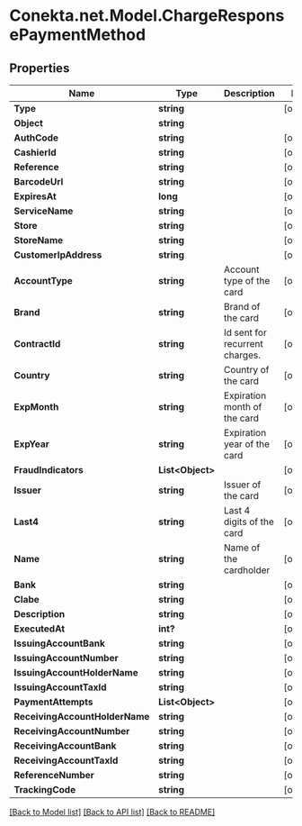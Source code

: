 # Conekta.net.Model.ChargeResponsePaymentMethod

## Properties

Name | Type | Description | Notes
------------ | ------------- | ------------- | -------------
**Type** | **string** |  | [optional] 
**Object** | **string** |  | 
**AuthCode** | **string** |  | [optional] 
**CashierId** | **string** |  | [optional] 
**Reference** | **string** |  | [optional] 
**BarcodeUrl** | **string** |  | [optional] 
**ExpiresAt** | **long** |  | [optional] 
**ServiceName** | **string** |  | [optional] 
**Store** | **string** |  | [optional] 
**StoreName** | **string** |  | [optional] 
**CustomerIpAddress** | **string** |  | [optional] 
**AccountType** | **string** | Account type of the card | [optional] 
**Brand** | **string** | Brand of the card | [optional] 
**ContractId** | **string** | Id sent for recurrent charges. | [optional] 
**Country** | **string** | Country of the card | [optional] 
**ExpMonth** | **string** | Expiration month of the card | [optional] 
**ExpYear** | **string** | Expiration year of the card | [optional] 
**FraudIndicators** | **List&lt;Object&gt;** |  | [optional] 
**Issuer** | **string** | Issuer of the card | [optional] 
**Last4** | **string** | Last 4 digits of the card | [optional] 
**Name** | **string** | Name of the cardholder | [optional] 
**Bank** | **string** |  | [optional] 
**Clabe** | **string** |  | [optional] 
**Description** | **string** |  | [optional] 
**ExecutedAt** | **int?** |  | [optional] 
**IssuingAccountBank** | **string** |  | [optional] 
**IssuingAccountNumber** | **string** |  | [optional] 
**IssuingAccountHolderName** | **string** |  | [optional] 
**IssuingAccountTaxId** | **string** |  | [optional] 
**PaymentAttempts** | **List&lt;Object&gt;** |  | [optional] 
**ReceivingAccountHolderName** | **string** |  | [optional] 
**ReceivingAccountNumber** | **string** |  | [optional] 
**ReceivingAccountBank** | **string** |  | [optional] 
**ReceivingAccountTaxId** | **string** |  | [optional] 
**ReferenceNumber** | **string** |  | [optional] 
**TrackingCode** | **string** |  | [optional] 

[[Back to Model list]](../README.md#documentation-for-models) [[Back to API list]](../README.md#documentation-for-api-endpoints) [[Back to README]](../README.md)

